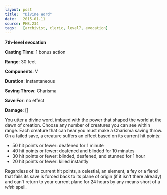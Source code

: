 ```yaml
---
layout: post
title:  "Divine Word"
date:   2015-01-11
source: PHB.234
tags:   [archivist, cleric, level7, evocation]
---
```


**7th-level evocation**

**Casting Time**: 1 bonus action

**Range**: 30 feet

**Components**: V

**Duration**: Instantaneous

**Saving Throw**: Charisma

**Save For**: no effect

**Damage**: []

You utter a divine word, imbued with the power that shaped the world at the dawn of creation. Choose any number of creatures you can see within range. Each creature that can hear you must make a Charisma saving throw. On a failed save, a creature suffers an effect based on its current hit points:

* 50 hit points or fewer: deafened for 1 minute
* 40 hit points or fewer: deafened and blinded for 10 minutes
* 30 hit points or fewer: blinded, deafened, and stunned for 1 hour
* 20 hit points or fewer: killed instantly

Regardless of its current hit points, a celestial, an element, a fey or a fiend that fails its save is forced back to its plane of origin (if it isn't there already) and can't return to your current plane for 24 hours by any means short of a _wish_ spell.
